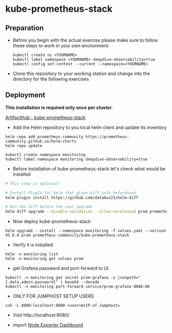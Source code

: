 # kube-prometheus-stack

## Preparation

* Before you begin with the actual exercise please make sure to follow these steps to work in your own environment:

  ```shell
  kubectl create ns <YOURNAME>
  kubectl label namespace <YOURNAME> deepdive-observability=true
  kubectl config set-context --current --namespace=<YOURNAME>
  ```

* Clone this repository to your working station and change into the directory for the following exercises

## Deployment

**This installation is required only once per cluster.**

[ArtifactHub - kube-prometheus-stack](https://artifacthub.io/packages/helm/prometheus-community/kube-prometheus-stack)

* Add the Helm repository to you local helm client and update its inventory

```shell
helm repo add prometheus-community https://prometheus-community.github.io/helm-charts
helm repo update
```

```shell
kubectl create namespace monitoring
kubectl label namespace monitoring deepdive-observability=true
```

* Before installation of kube-prometheus-stack let's check what would be installed

```sh
# This step is optional!

# Install PlugIn for helm that gives diff info beforehand
helm plugin install https://github.com/databus23/helm-diff

# Run the diff before the real upgrade
helm diff upgrade --disable-validation --allow-unreleased prom prometheus-community/kube-prometheus-stack --values values.yaml
```

* Now deploy kube-prometheus-stack

```shell
helm upgrade --install --namespace monitoring -f values.yaml --version 45.6.0 prom prometheus-community/kube-prometheus-stack
```

* Verify it is installed

```shell
helm -n monitoring list
helm -n monitoring get values prom
```

* get Grafana password and port-forward to UI

```shell
kubectl -n monitoring get secret prom-grafana -o jsonpath="{.data.admin-password}" | base64 --decode
kubectl -n monitoring port-forward service/prom-grafana 8080:80
```
* ONLY FOR JUMPHOST SETUP USERS

```shell
ssh -L 8080:localhost:8080 <user>@<IP-of-Jumphost>
```

* Visit http://localhost:8080/

* import [Node Exporter Dashboard](https://grafana.com/grafana/dashboards/13978?pg=dashboards&plcmt=featured-sub1)
